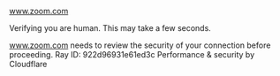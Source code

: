 www.zoom.com

Verifying you are human. This may take a few seconds.

www.zoom.com needs to review the security of your connection before proceeding.
Ray ID: 922d96931e61ed3c
Performance & security by Cloudflare